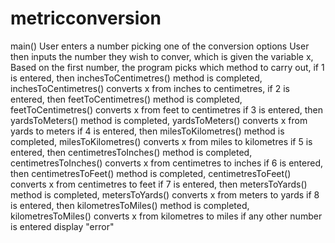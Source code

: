 # metricconversion
main()
User enters a number picking one of the conversion options
User then inputs the number they wish to conver, which is given the variable x,
Based on the first number, the program picks which method to carry out,
if 1 is entered, then inchesToCentimetres() method is completed,
inchesToCentimetres()
converts x from inches to centimetres,
if 2 is entered, then  feetToCentimetres() method is completed,
feetToCentimetres()
converts x from feet to centimetres
if 3 is entered, then yardsToMeters() method is completed,
yardsToMeters()
converts x from yards to meters
if 4 is entered, then milesToKilometres() method is completed,
milesToKilometres()
converts x from miles to kilometres
if 5 is entered, then centimetresToInches() method is completed,
centimetresToInches()
converts x from centimetres to inches
if 6 is entered, then centimetresToFeet() method is completed,
centimetresToFeet()
converts x from centimetres to feet 
if 7 is entered, then metersToYards() method is completed,
metersToYards()
converts x from meters to yards
if 8 is entered, then kilometresToMiles() method is completed,
kilometresToMiles()
converts x from kilometres to miles
if any other number is entered display "error"
        
     
